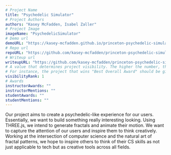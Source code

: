 ```yaml
---
# Project Name
title: "Psychedelic Simulator"
# Project Authors
authors: "Kasey McFadden, Isabel Zaller"
# Project Image
imageName: "PsychedelicSimulator"
# Demo url
demoURL: "https://kasey-mcfadden.github.io/princeton-psychedelic-simulator/"
# Repo url
repoURL: "https://github.com/kasey-mcfadden/princeton-psychedelic-simulator"
# Writeup url
writeupURL: "https://github.com/kasey-mcfadden/princeton-psychedelic-simulator/blob/master/psychedelic_simulator.pdf"
# A value that determines project visibility. The higher the number, the closer it will appear to the top
# For instance, the project that wins "Best Overall Award" should be given the highest visibilityRank
visibilityRank: 1
# Awards
instructorAwards: ""
instructorMentions: ""
studentAwards: ""
studentMentions: ""
---
```

Our project aims to create a psychedelic-like experience for our users. Essentially, we want to build something really interesting looking. Using THREE.js, we intend to generate fractals and animate their motion. We want to capture the attention of our users and inspire them to think creatively. Working at the intersection of computer science and the natural art of fractal patterns, we hope to inspire others to think of their CS skills as not just applicable to tech but as creative tools across all fields.

